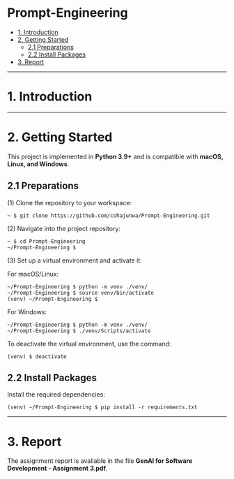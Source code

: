 # Prompt-Engineering

* [1. Introduction](#1-introduction)  
* [2. Getting Started](#2-getting-started)  
  * [2.1 Preparations](#21-preparations)  
  * [2.2 Install Packages](#22-install-packages)   
* [3. Report](#4-report)  
---

# **1. Introduction** 

---

# **2. Getting Started**  

This project is implemented in **Python 3.9+** and is compatible with **macOS, Linux, and Windows**.  

## **2.1 Preparations**  

(1) Clone the repository to your workspace:  
```shell
~ $ git clone https://github.com/cohajunwa/Prompt-Engineering.git
```

(2) Navigate into the project repository:
```
~ $ cd Prompt-Engineering
~/Prompt-Engineering $
```

(3) Set up a virtual environment and activate it:

For macOS/Linux:
```
~/Prompt-Engineering $ python -m venv ./venv/
~/Prompt-Engineering $ source venv/bin/activate
(venv) ~/Prompt-Engineering $ 
```

For Windows:
```
~/Prompt-Engineering $ python -m venv ./venv/
~/Prompt-Engineering $ ./venv/Scripts/activate
```

To deactivate the virtual environment, use the command:
```
(venv) $ deactivate
```

## **2.2 Install Packages**

Install the required dependencies:
```shell
(venv) ~/Prompt-Engineering $ pip install -r requirements.txt
```

---


# **3. Report**
The assignment report is available in the file **GenAI for Software Development - Assignment 3.pdf**.
